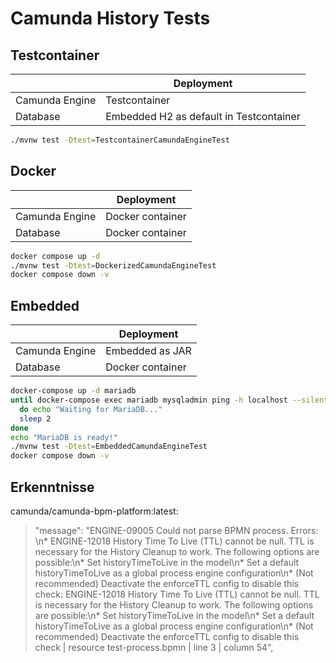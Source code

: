 # Camunda History Tests

## Testcontainer

|                | Deployment                              |
|----------------|-----------------------------------------|
| Camunda Engine | Testcontainer                           |
| Database       | Embedded H2 as default in Testcontainer |

```bash
./mvnw test -Dtest=TestcontainerCamundaEngineTest
```

## Docker

|                | Deployment       |
|----------------|------------------|
| Camunda Engine | Docker container |
| Database       | Docker container |

   ```bash
   docker compose up -d
   ./mvnw test -Dtest=DockerizedCamundaEngineTest
   docker compose down -v
   ```

## Embedded

|                | Deployment       |
|----------------|------------------|
| Camunda Engine | Embedded as JAR  |
| Database       | Docker container |

   ```bash
   docker-compose up -d mariadb
   until docker-compose exec mariadb mysqladmin ping -h localhost --silent
     do echo "Waiting for MariaDB..."
     sleep 2
   done
   echo "MariaDB is ready!"
   ./mvnw test -Dtest=EmbeddedCamundaEngineTest
   docker compose down -v
   ```

## Erkenntnisse

camunda/camunda-bpm-platform:latest:

> "message": "ENGINE-09005 Could not parse BPMN process. Errors: \n* ENGINE-12018 History Time To Live (TTL) cannot be
> null. TTL is necessary for the History Cleanup to work. The following options are possible:\n* Set historyTimeToLive
> in the model\n* Set a default historyTimeToLive as a global process engine configuration\n* (Not recommended)
> Deactivate the enforceTTL config to disable this check: ENGINE-12018 History Time To Live (TTL) cannot be null. TTL is
> necessary for the History Cleanup to work. The following options are possible:\n* Set historyTimeToLive in the
> model\n* Set a default historyTimeToLive as a global process engine configuration\n* (Not recommended) Deactivate the
> enforceTTL config to disable this check | resource test-process.bpmn | line 3 | column 54",
